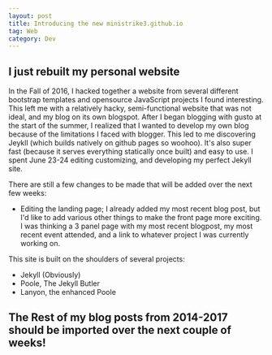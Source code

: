 ```yaml
---
layout: post
title: Introducing the new ministrike3.github.io
tag: Web
category: Dev
---
```

## I just rebuilt my personal website

In the Fall of 2016, I hacked together a website from several different bootstrap templates and opensource JavaScript projects I found interesting. 
This left me with a relatively hacky, semi-functional website that was not ideal, and my blog on its own blogspot. 
After I began blogging with gusto at the start of the summer, I realized that I wanted to develop my own blog because of the limitations I faced with blogger. 
This led to me discovering Jeykll (which builds natively on github pages so woohoo).
 It's also super fast (because it serves everything statically once built) and easy to use. 
I spent June 23-24 editing customizing, and developing my perfect Jekyll site. 

There are still a few changes to be made that will be added over the next few weeks:
* Editing the landing page; I already added my most recent blog post, but I'd like to add various other things to make the front page more exciting. I was thinking a 3 panel page with my most recent blogpost, my most recent event attended, and a link to whatever project I was currently working on. 

This site is built on the shoulders of several projects:
* Jekyll (Obviously)
* Poole, The Jekyll Butler
* Lanyon, the enhanced Poole

## The Rest of my blog posts from 2014-2017 should be imported over the next couple of weeks!